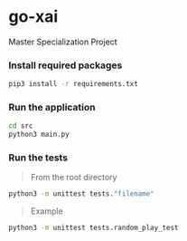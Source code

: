 # go-xai
Master Specialization Project

### Install required packages
```bash
pip3 install -r requirements.txt
```

### Run the application
```bash
cd src
python3 main.py
```

### Run the tests
> From the root directory
```bash
python3 -m unittest tests."filename"
```
> Example
```bash
python3 -m unittest tests.random_play_test
```

